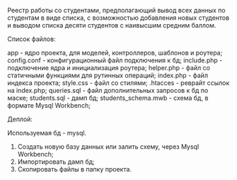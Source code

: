 Реестр работы со студентами, предполагающий вывод всех данных по студентам в виде списка, с возможностью добавления новых студентов и выводом списка десяти студентов с наивысшим средним баллом.

Список файлов:

app - ядро проекта, для моделей, контроллеров, шаблонов и роутера;
config.conf - конфигурационный файл подключения к бд;
include.php - подключение ядра и инициализация роутера;
helper.php - файл со статичными функциями для рутинных операций;
index.php - файл индекса проекта;
style.css - файл со стилями;
.htacces - реврайт ссылок на index.php;
queries.sql - файл дополнительных запросов к бд по маске;
students.sql - дамп бд;
students_schema.mwb - схема бд, в формате Mysql Workbench;

Деплой:

Используемая бд - mysql.

1) Создать новую базу данных или залить схему, через Mysql Workbench;
2) Импортировать дамп бд;
3) Скопировать файлы в папку проекта.
